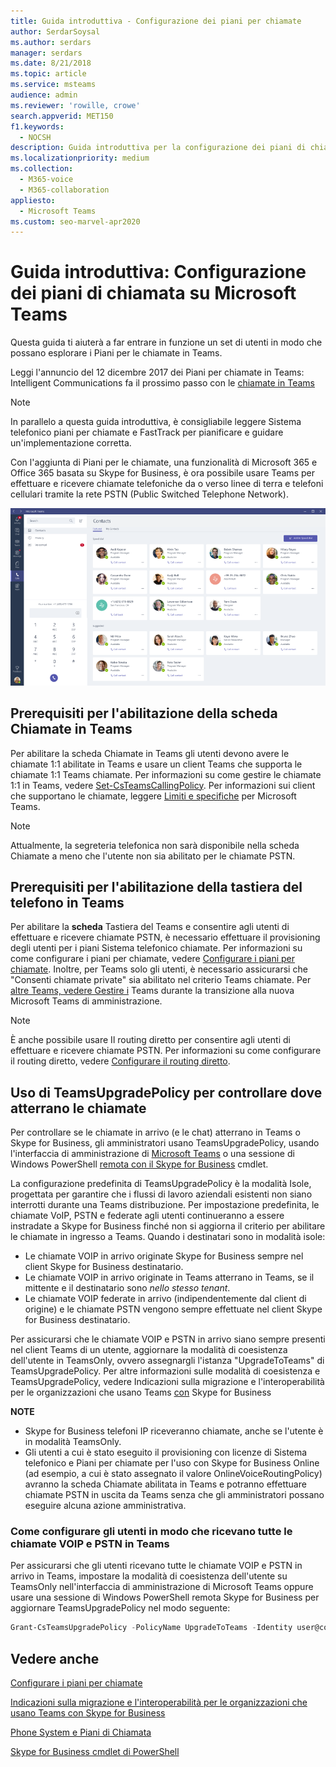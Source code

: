 ```yaml
---
title: Guida introduttiva - Configurazione dei piani per chiamate
author: SerdarSoysal
ms.author: serdars
manager: serdars
ms.date: 8/21/2018
ms.topic: article
ms.service: msteams
audience: admin
ms.reviewer: 'rowille, crowe'
search.appverid: MET150
f1.keywords:
  - NOCSH
description: Guida introduttiva per la configurazione dei piani di chiamata in Microsoft Teams per consentire l'avvio e l'esecuzione di un set di utenti.
ms.localizationpriority: medium
ms.collection:
  - M365-voice
  - M365-collaboration
appliesto:
  - Microsoft Teams
ms.custom: seo-marvel-apr2020
---
```


# <a name="quick-start-guide-configuring-calling-plans-in-microsoft-teams"></a>Guida introduttiva: Configurazione dei piani di chiamata su Microsoft Teams

Questa guida ti aiuterà a far entrare in funzione un set di utenti in modo che possano esplorare i Piani per le chiamate in Teams.

Leggi l'annuncio del 12 dicembre 2017 dei Piani per chiamate in Teams: Intelligent Communications fa il prossimo passo con le [chiamate in Teams](https://aka.ms/ipyqus)

> [!NOTE]
> In parallelo a questa guida introduttiva, è consigliabile leggere Sistema telefonico piani per [](calling-plan-landing-page.md) chiamate e FastTrack per pianificare e guidare [](https://aka.ms/cloudvoice) un'implementazione corretta.

Con l'aggiunta di Piani per le chiamate, una funzionalità di Microsoft 365 e Office 365 basata su Skype for Business, è ora possibile usare Teams per effettuare e ricevere chiamate telefoniche da o verso linee di terra e telefoni cellulari tramite la rete PSTN (Public Switched Telephone Network).

![Schermata che mostra la pagina Contatti in Teams.](media/Calling_in_Teams.png)
## <a name="prerequisites-for-enabling-the-calls-tab-in-teams"></a>Prerequisiti per l'abilitazione **della scheda** Chiamate in Teams
Per abilitare la  scheda Chiamate in Teams gli utenti devono avere le chiamate 1:1 abilitate in Teams e usare un client Teams che supporta le chiamate 1:1 Teams chiamate. Per informazioni su come gestire le chiamate 1:1 in Teams, vedere [Set-CsTeamsCallingPolicy](/powershell/module/skype/set-csteamscallingpolicy). Per informazioni sui client che supportano le chiamate, leggere [Limiti e specifiche](./limits-specifications-teams.md) per Microsoft Teams.

> [!NOTE]
> Attualmente, la segreteria telefonica non sarà disponibile nella scheda Chiamate a meno che l'utente non sia abilitato per le chiamate PSTN. 

## <a name="prerequisites-for-enabling-the-dial-pad-in-teams"></a>Prerequisiti per l'abilitazione **della tastiera del** telefono in Teams
Per abilitare la **scheda** Tastiera del Teams e consentire agli utenti di effettuare e ricevere chiamate PSTN, è necessario effettuare il provisioning degli utenti per i piani Sistema telefonico chiamate. Per informazioni su come configurare i piani per chiamate, vedere [Configurare i piani per chiamate](./set-up-calling-plans.md).
Inoltre, per Teams solo gli utenti, è necessario assicurarsi che "Consenti chiamate private" sia abilitato nel criterio Teams chiamate. Per [altre Teams, vedere Gestire i](./manage-teams-skypeforbusiness-admin-center.md) Teams durante la transizione alla nuova Microsoft Teams di amministrazione.
> [!NOTE]
> È anche possibile usare Il routing diretto per consentire agli utenti di effettuare e ricevere chiamate PSTN. Per informazioni su come configurare il routing diretto, vedere [Configurare il routing diretto](./direct-routing-configure.md).

## <a name="using-teamsupgradepolicy-to-control-where-calls-land"></a>Uso di TeamsUpgradePolicy per controllare dove atterrano le chiamate
Per controllare se le chiamate in arrivo (e le chat) atterrano in Teams o Skype for Business, gli amministratori usano TeamsUpgradePolicy, usando l'interfaccia di amministrazione di [Microsoft Teams](https://aka.ms/teamsadmincenter) o una sessione di Windows PowerShell [remota con il Skype for Business](/powershell/module/skype) cmdlet.


La configurazione predefinita di TeamsUpgradePolicy è la modalità Isole, progettata per garantire che i flussi di lavoro aziendali esistenti non siano interrotti durante una Teams distribuzione. Per impostazione predefinita, le chiamate VoIP, PSTN e federate agli utenti continueranno a essere instradate a Skype for Business finché non si aggiorna il criterio per abilitare le chiamate in ingresso a Teams.  Quando i destinatari sono in modalità isole:

 - Le chiamate VOIP in arrivo originate Skype for Business sempre nel client Skype for Business destinatario.
 - Le chiamate VOIP in arrivo originate in Teams atterrano in Teams, se il mittente e il destinatario sono *nello stesso tenant*.
 - Le chiamate VOIP federate in arrivo (indipendentemente dal client di origine) e le chiamate PSTN vengono sempre effettuate nel client Skype for Business destinatario.
 
Per assicurarsi che le chiamate VOIP e PSTN in arrivo siano sempre presenti nel client Teams di un utente, aggiornare la modalità di coesistenza dell'utente in TeamsOnly, ovvero assegnargli l'istanza "UpgradeToTeams" di TeamsUpgradePolicy.  Per altre informazioni sulle modalità di coesistenza e TeamsUpgradePolicy, vedere Indicazioni sulla migrazione e l'interoperabilità per le organizzazioni che usano Teams [con](./migration-interop-guidance-for-teams-with-skype.md) Skype for Business

**NOTE**
 - Skype for Business telefoni IP riceveranno chiamate, anche se l'utente è in modalità TeamsOnly.  
 - Gli utenti a cui è stato eseguito il provisioning con licenze di Sistema telefonico e Piani per chiamate per l'uso con Skype for Business Online (ad esempio, a cui è stato assegnato il valore OnlineVoiceRoutingPolicy) avranno la scheda Chiamate abilitata in Teams e potranno effettuare chiamate PSTN in uscita da Teams senza che gli amministratori possano eseguire alcuna azione amministrativa.


### <a name="how-to-configure-users-to-receive-all-incoming-voip-and-pstn-calls-in-teams"></a>Come configurare gli utenti in modo che ricevano tutte le chiamate VOIP e PSTN in Teams
Per assicurarsi che gli utenti ricevano tutte le chiamate VOIP e PSTN in arrivo in Teams, impostare la modalità di coesistenza dell'utente su TeamsOnly nell'interfaccia di amministrazione di Microsoft Teams oppure usare una sessione di Windows PowerShell remota Skype for Business per aggiornare TeamsUpgradePolicy nel modo seguente:

```powershell
Grant-CsTeamsUpgradePolicy -PolicyName UpgradeToTeams -Identity user@contoso.com
```

## <a name="see-also"></a>Vedere anche
[Configurare i piani per chiamate](/SkypeForBusiness/what-are-calling-plans-in-office-365/set-up-calling-plans)

[Indicazioni sulla migrazione e l'interoperabilità per le organizzazioni che usano Teams con Skype for Business](./migration-interop-guidance-for-teams-with-skype.md)

[Phone System e Piani di Chiamata](calling-plan-landing-page.md)

[Skype for Business cmdlet di PowerShell](/powershell/module/skype)
